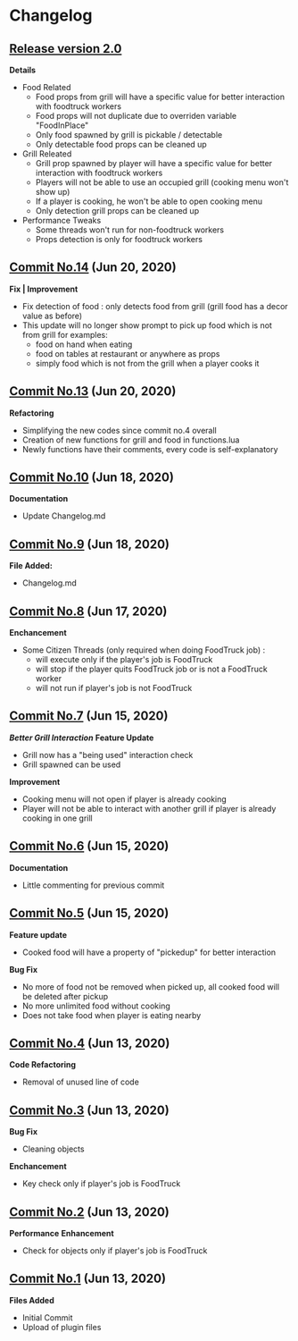 # Changelog

## [Release version 2.0](https://github.com/Kooshal-GDC/WIP-FoodTruck/tree/v2.0.0)

**Details**

- Food Related
    - Food props from grill will have a specific value for better interaction with foodtruck workers
    - Food props will not duplicate due to overriden variable "FoodInPlace"
    - Only food spawned by grill is pickable / detectable
    - Only detectable food props can be cleaned up
- Grill Releated
    - Grill prop spawned by player will have a specific value for better interaction with foodtruck workers
    - Players will not be able to use an occupied grill (cooking menu won't show up)
    - If a player is cooking, he won't be able to open cooking menu
    - Only detection grill props can be cleaned up
- Performance Tweaks
    - Some threads won't run for non-foodtruck workers
    - Props detection is only for foodtruck workers

## [Commit No.14](https://github.com/Kooshal-GDC/WIP-FoodTruck/commit/0b475453d5498dc9d3e9a2cf6a99dc7098c07110) (Jun 20, 2020)

**Fix | Improvement**

- Fix detection of food : only detects food from grill (grill food has a decor value as before)
- This update will no longer show prompt to pick up food which is not from grill for examples:
    - food on hand when eating
    - food on tables at restaurant or anywhere as props
    - simply food which is not from the grill when a player cooks it

## [Commit No.13](https://github.com/Kooshal-GDC/WIP-FoodTruck/commit/68580a56e088908de627b93367d413dff79a2726) (Jun 20, 2020)

**Refactoring**

- Simplifying the new codes since commit no.4 overall
- Creation of new functions for grill and food in functions.lua
- Newly functions have their comments, every code is self-explanatory

## [Commit No.10](https://github.com/Kooshal-GDC/WIP-FoodTruck/commit/8449da7aa4395a2b96aace391f15c24c8738b68b) (Jun 18, 2020)

**Documentation**

- Update Changelog.md

## [Commit No.9](https://github.com/Kooshal-GDC/WIP-FoodTruck/commit/ef504c9f4fb07ec9b1481a6ca5c9d0e8da1bfac3) (Jun 18, 2020)

**File Added:**

- Changelog.md

## [Commit No.8](https://github.com/Kooshal-GDC/WIP-FoodTruck/commit/74ac10d189c824fd0dce121982234d8bcc7dc70e) (Jun 17, 2020)

**Enchancement**

- Some Citizen Threads (only required when doing FoodTruck job) : 
    - will execute only if the player's job is FoodTruck
    - will stop if the player quits FoodTruck job or is not a FoodTruck worker
    - will not run if player's job is not FoodTruck

## [Commit No.7](https://github.com/Kooshal-GDC/WIP-FoodTruck/commit/6c34e10549663554f19285a9bbbd772c6c2e6acd) (Jun 15, 2020)

***Better Grill Interaction***
**Feature Update**

- Grill now has a "being used" interaction check
- Grill spawned can be used

**Improvement**

- Cooking menu will not open if player is already cooking
- Player will not be able to interact with another grill if player is already cooking in one grill

## [Commit No.6](https://github.com/Kooshal-GDC/WIP-FoodTruck/commit/9b4af2dfbe67cbc746426e85343555619b7d95bc) (Jun 15, 2020)

**Documentation**

- Little commenting for previous commit

## [Commit No.5](https://github.com/Kooshal-GDC/WIP-FoodTruck/commit/fa2d41356147349b66bd6c8f815b3b30ab967189) (Jun 15, 2020)

**Feature update**

- Cooked food will have a property of "pickedup" for better interaction

**Bug Fix**
- No more of food not be removed when picked up, all cooked food will be deleted after pickup
- No more unlimited food without cooking
- Does not take food when player is eating nearby

## [Commit No.4](https://github.com/Kooshal-GDC/WIP-FoodTruck/commit/3d97f4f1405e797ed98e75d4c954a65c2cd51916) (Jun 13, 2020)
**Code Refactoring**

- Removal of unused line of code

## [Commit No.3](https://github.com/Kooshal-GDC/WIP-FoodTruck/commit/ae9d7459b5c00e10f2b166b72d8bc966cebec449) (Jun 13, 2020)

**Bug Fix**

- Cleaning objects

**Enchancement**

- Key check only if player's job is FoodTruck

## [Commit No.2](https://github.com/Kooshal-GDC/WIP-FoodTruck/commit/d671bfb105e76fd81212dc1d26dfca622d168b4d) (Jun 13, 2020)

**Performance**
**Enhancement**

- Check for objects only if player's job is FoodTruck

## [Commit No.1](https://github.com/Kooshal-GDC/WIP-FoodTruck/commit/ef504c9f4fb07ec9b1481a6ca5c9d0e8da1bfac3) (Jun 13, 2020)

**Files Added**

- Initial Commit
- Upload of plugin files